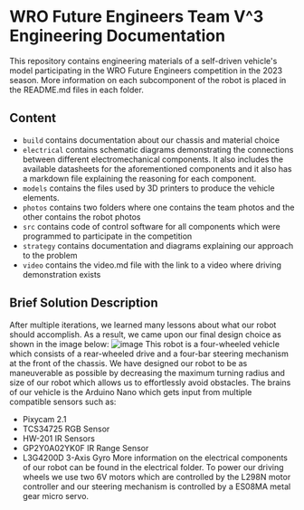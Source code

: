 WRO Future Engineers Team V^3 Engineering Documentation
====

This repository contains engineering materials of a self-driven vehicle's model participating in the WRO Future Engineers competition in the 2023 season. More information on each subcomponent of the robot is placed in the README.md files in each folder.

## Content
* `build` contains documentation about our chassis and material choice
* `electrical` contains schematic diagrams demonstrating the connections between different electromechanical components. It also includes the available datasheets for the aforementioned components and it also has a markdown file explaining the reasoning for each component.
* `models` contains the files used by 3D printers to produce the vehicle elements.
* `photos` contains two folders where one contains the team photos and the other contains the robot photos
* `src` contains code of control software for all components which were programmed to participate in the competition
* `strategy` contains documentation and diagrams explaining our approach to the problem
* `video` contains the video.md file with the link to a video where driving demonstration exists

## Brief Solution Description
After multiple iterations, we learned many lessons about what our robot should accomplish. As a result, we came upon our final design choice as shown in the image below:
![image](https://github.com/VedantGithub123/WRO-2023-FE/assets/112735969/5507bb85-d2db-4309-833f-36882c81d8dc)
This robot is a four-wheeled vehicle which consists of a rear-wheeled drive and a four-bar steering mechanism at the front of the chassis. We have designed our robot to be as maneuverable as possible by decreasing the maximum turning radius and size of our robot which allows us to effortlessly avoid obstacles. The brains of our vehicle is the Arduino Nano which gets input from multiple compatible sensors such as:
- Pixycam 2.1
- TCS34725 RGB Sensor
- HW-201 IR Sensors
- GP2Y0A02YK0F IR Range Sensor
- L3G4200D 3-Axis Gyro
More information on the electrical components of our robot can be found in the electrical folder.
To power our driving wheels we use two 6V motors which are controlled by the L298N motor controller and our steering mechanism is controlled by a ES08MA metal gear micro servo.
